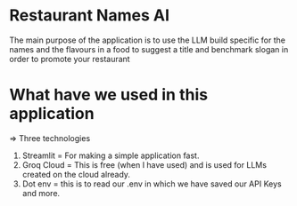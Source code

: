 # Restaurant Names AI 
The main purpose of the application is to use the LLM build specific for the names and the flavours in a food to suggest a title and benchmark slogan in order to promote your restaurant

# What have we used in this application
=> Three technologies

1. Streamlit = For making a simple application fast.
2. Groq Cloud = This is free (when I have used) and is used for LLMs created on the cloud already.
3. Dot env = this is to read our .env in which we have saved our API Keys and more.
